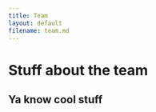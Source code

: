 ```yaml
---
title: Team
layout: default
filename: team.md
--- 
```


# Stuff about the team
## Ya know cool stuff